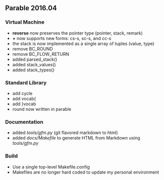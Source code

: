 ## Parable 2016.04

### Virtual Machine

* **reverse** now preserves the pointer type (pointer, stack, remark)
* **+** now supports new forms: cs-s, sc-s, and cc-s
* the stack is now implemented as a single array of tuples (value, type)
* remove BC_ROUND
* remove BC\_FLOW\_RETURN
* added parsed_stack()
* added stack_values()
* added stack_types()

### Standard Library

* add cycle
* add vocab{
* add }vocab
* round now written in parable

### Documentation

* added *tools/gfm.py* (git flavored markdown to html)
* added *docs/Makefile* to generate HTML from Markdown using *tools/gfm.py*

### Build

* Use a single top-level Makefile.config
* Makefiles are no longer hard coded to update my personal environment


